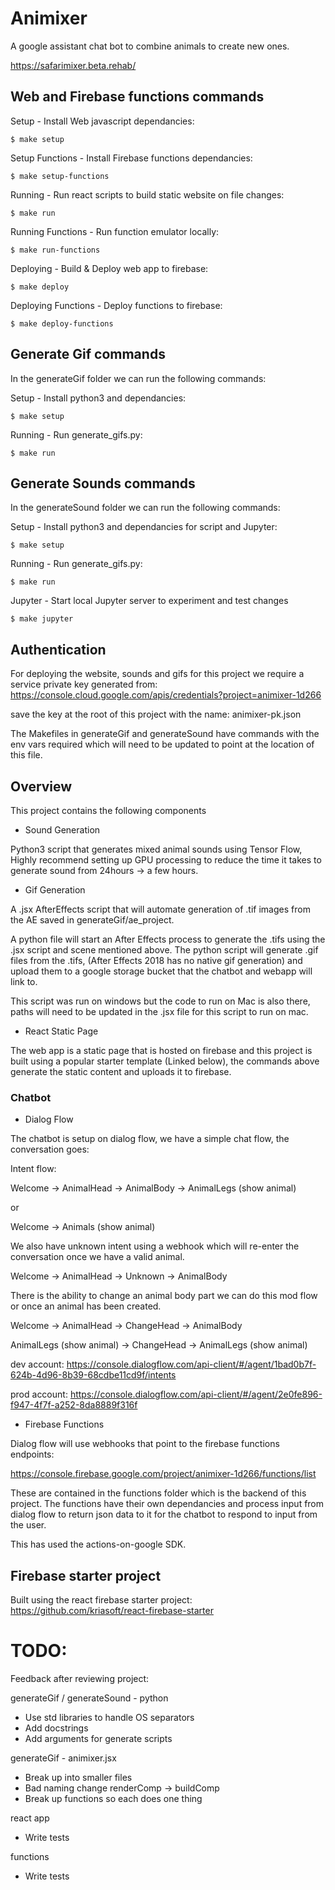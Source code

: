 # Animixer

A google assistant chat bot to combine animals to create new ones.

https://safarimixer.beta.rehab/

## Web and Firebase functions commands

Setup - Install Web javascript dependancies:

```
$ make setup
```
Setup Functions - Install Firebase functions dependancies:

```
$ make setup-functions
```
Running - Run react scripts to build static website on file changes:

```
$ make run
```
Running Functions - Run function emulator locally:

```
$ make run-functions
```
Deploying - Build & Deploy web app to firebase:

```
$ make deploy
```
Deploying Functions - Deploy functions to firebase:

```
$ make deploy-functions
```

## Generate Gif commands

In the generateGif folder we can run the following commands:

Setup - Install python3 and dependancies:

```
$ make setup
```

Running - Run generate_gifs.py:

```
$ make run
```

## Generate Sounds commands

In the generateSound folder we can run the following commands:

Setup - Install python3 and dependancies for script and Jupyter:

```
$ make setup
```

Running - Run generate_gifs.py:

```
$ make run
```

Jupyter - Start local Jupyter server to experiment and test changes

```
$ make jupyter
```

## Authentication

For deploying the website, sounds and gifs for this project we require a service private key generated from:
https://console.cloud.google.com/apis/credentials?project=animixer-1d266

save the key at the root of this project with the name:
animixer-pk.json

The Makefiles in generateGif and generateSound have commands with the env vars required which will need to be updated to point at the location of this file.


## Overview

This project contains the following components

- Sound Generation

Python3 script that generates mixed animal sounds using Tensor Flow, Highly recommend
setting up GPU processing to reduce the time it takes to generate sound from 24hours ->
a few hours.

- Gif Generation

A .jsx AfterEffects script that will automate generation of .tif images from the AE saved in generateGif/ae_project.

A python file will start an After Effects process to generate the .tifs using the .jsx script and scene mentioned above. The python script will generate .gif files from the .tifs, (After Effects 2018 has no native gif generation) and upload them to a google storage bucket that the chatbot and webapp will
link to.

This script was run on windows but the code to run on Mac is also there, paths will need to be updated in the .jsx file for this script to run on mac.

- React Static Page

The web app is a static page that is hosted on firebase and this project is built using a
popular starter template (Linked below), the commands above generate the static content and uploads it to
firebase.

### Chatbot

- Dialog Flow

The chatbot is setup on dialog flow, we have a simple chat flow, the conversation goes:

Intent flow:

Welcome -> AnimalHead -> AnimalBody -> AnimalLegs (show animal)

or

Welcome -> Animals (show animal)

We also have unknown intent using a webhook which will re-enter the conversation once we have a valid animal.

Welcome -> AnimalHead -> Unknown -> AnimalBody

There is the ability to change an animal body part we can do this mod flow or once an animal has been created.

Welcome -> AnimalHead -> ChangeHead -> AnimalBody

AnimalLegs (show animal) -> ChangeHead -> AnimalLegs (show animal)

dev account:
https://console.dialogflow.com/api-client/#/agent/1bad0b7f-624b-4d96-8b39-68cdbe11cd9f/intents

prod account:
https://console.dialogflow.com/api-client/#/agent/2e0fe896-f947-4f7f-a252-8da8889f316f

- Firebase Functions

Dialog flow will use webhooks that point to the firebase functions endpoints:

https://console.firebase.google.com/project/animixer-1d266/functions/list

These are contained in the functions folder which is the backend of this project. The
functions have their own dependancies and process input from dialog flow to return json
data to it for the chatbot to respond to input from the user.

This has used the actions-on-google SDK.

## Firebase starter project

Built using the react firebase starter project: https://github.com/kriasoft/react-firebase-starter

# TODO:

Feedback after reviewing project:

generateGif / generateSound - python

- Use std libraries to handle OS separators
- Add docstrings
- Add arguments for generate scripts

generateGif - animixer.jsx

- Break up into smaller files
- Bad naming change renderComp -> buildComp
- Break up functions so each does one thing

react app

- Write tests

functions

- Write tests
